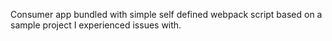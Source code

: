 Consumer app bundled with simple self defined webpack script based on a sample project I experienced issues with.